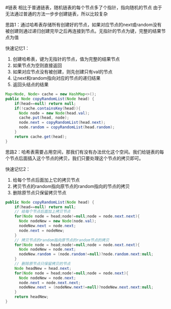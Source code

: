 #链表
相比于普通链表，随机链表的每个节点多了个指针，指向随机的节点
由于无法通过普通的方法一步步创建链表，所以比较复杂

思路1：通过哈希表存储所有创建好的节点，如果对应节点的next或random没有被创建则通过递归创建完毕之后再连接到节点。无指针的节点为键，完整的结果节点为值

快速记忆1：
1. 创建哈希表，键为无指针的节点，值为完整的结果节点
2. 如果节点为空则直接返回
3. 如果对应节点没有被创建，则先创建只有val的节点
4. 让next和random指向对应的节点的递归结果
5. 返回头结点的结果

```java
Map<Node, Node> cache = new HashMap<>();
public Node copyRandomList(Node head) {
	if(head==null) return null;
	if(!cache.containsKey(head)){
	  Node node = new Node(head.val);
	  cache.put(head, node);
	  node.next = copyRandomList(head.next);
	  node.random = copyRandomList(head.random);
	}
	return cache.get(head);
}
```

思路2：哈希表需要占用空间，那我们有没有办法优化这个空间。我们给链表的每个节点后面插入这个节点的拷贝，我们只要处理这个节点的拷贝即可。

快速记忆2：
1. 给每个节点后面加上它的拷贝节点
2. 拷贝节点的random指向原节点的random指向的节点的拷贝
3. 删除原节点只保留拷贝节点

```java
public Node copyRandomList(Node head) {
	if(head==null) return null;
	// 给每个节点后面加上拷贝节点
	for(Node node = head;node!=null;node = node.next.next){
	  Node nodeNew = new Node(node.val);
	  nodeNew.next = node.next;
	  node.next = nodeNew;
	}
	// 拷贝节点的random指向原节点的random节点的拷贝
	for(Node node = head;node!=null;node = node.next.next){
	  Node nodeNew = node.next;
	  nodeNew.random = (node.random!=null)?node.random.next:null;
	}
	// 删除原节点只保留拷贝的节点
	Node headNew = head.next;
	for(Node node = head;node!=null;node = node.next){
	  Node nodeNew = node.next;
	  node.next = node.next.next;
	  nodeNew.next = (nodeNew.next!=null)?nodeNew.next.next:null;
	}
	return headNew;
}
```